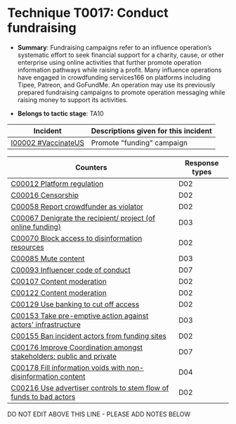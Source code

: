 # Technique T0017: Conduct fundraising

* **Summary**: Fundraising campaigns refer to an influence operation’s systematic effort to seek financial  support for a charity, cause, or other enterprise using online activities that further promote  operation information pathways while raising a profit. Many influence operations have engaged  in crowdfunding services166 on platforms including Tipee, Patreon, and GoFundMe. An operation  may use its previously prepared fundraising campaigns to promote operation messaging while raising money to support its activities.  

* **Belongs to tactic stage**: TA10


| Incident | Descriptions given for this incident |
| -------- | -------------------- |
| [I00002 #VaccinateUS](../../generated_pages/incidents/I00002.md) | Promote "funding" campaign |



| Counters | Response types |
| -------- | -------------- |
| [C00012 Platform regulation](../../generated_pages/counters/C00012.md) | D02 |
| [C00016 Censorship](../../generated_pages/counters/C00016.md) | D02 |
| [C00058 Report crowdfunder as violator](../../generated_pages/counters/C00058.md) | D02 |
| [C00067 Denigrate the recipient/ project (of online funding)](../../generated_pages/counters/C00067.md) | D03 |
| [C00070 Block access to disinformation resources](../../generated_pages/counters/C00070.md) | D02 |
| [C00085 Mute content](../../generated_pages/counters/C00085.md) | D03 |
| [C00093 Influencer code of conduct](../../generated_pages/counters/C00093.md) | D07 |
| [C00107 Content moderation](../../generated_pages/counters/C00107.md) | D02 |
| [C00122 Content moderation](../../generated_pages/counters/C00122.md) | D02 |
| [C00129 Use banking to cut off access ](../../generated_pages/counters/C00129.md) | D02 |
| [C00153 Take pre-emptive action against actors' infrastructure](../../generated_pages/counters/C00153.md) | D03 |
| [C00155 Ban incident actors from funding sites](../../generated_pages/counters/C00155.md) | D02 |
| [C00176 Improve Coordination amongst stakeholders: public and private](../../generated_pages/counters/C00176.md) | D07 |
| [C00178 Fill information voids with non-disinformation content](../../generated_pages/counters/C00178.md) | D04 |
| [C00216 Use advertiser controls to stem flow of funds to bad actors](../../generated_pages/counters/C00216.md) | D02 |


DO NOT EDIT ABOVE THIS LINE - PLEASE ADD NOTES BELOW